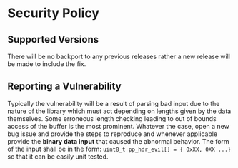 # Security Policy

## Supported Versions

There will be no backport to any previous releases rather a new release will be made to include the fix.

## Reporting a Vulnerability

Typically the vulnerability will be a result of parsing bad input due to the nature of the library which must act
depending on lengths given by the data themselves. Some erroneous length checking leading to out of bounds access of the buffer is the most prominent.
Whatever the case, open a new bug issue and provide the steps to reproduce and whenever applicable provide the **binary data input** that caused the abnormal behavior.
The form of the input shall be in the form: `uint8_t pp_hdr_evil[] = { 0xXX, 0XX ...}` so that it can be easily unit tested.

